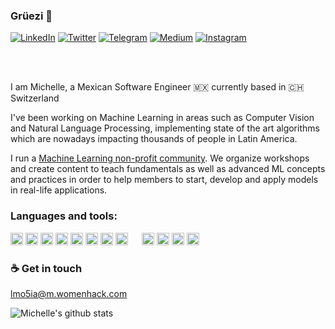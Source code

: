 ### Grüezi 👋

[![LinkedIn](https://img.shields.io/badge/LinkedIn-Michelle-blue?style=flat-square&logo=linkedin)](https://www.linkedin.com/in/michellediazdev/)
[![Twitter](https://img.shields.io/twitter/follow/MichDiaz_?style=flat-square&logo=twitter)](https://twitter.com/MichDiaz_)
[![Telegram](https://img.shields.io/badge/Telegram-ImMichBot-5EC9CC?style=flat-square&logo=telegram)](https://t.me/ImMichBot)
[![Medium](https://img.shields.io/badge/Medium-michellediazvi-F3D0D2?style=flat-square&logo=medium)](https://michellediazvi.medium.com/)
[![Instagram](https://img.shields.io/badge/Instagram-michellediazvi-CD419D?style=flat-square&logo=instagram)](https://www.instagram.com/michellediazvi/)

<br />
<br />


I am Michelle, a Mexican Software Engineer 🇲🇽 currently based in 🇨🇭 Switzerland

I've been working on Machine Learning in areas such as Computer Vision and Natural Language Processing, implementing state of the art algorithms which are nowadays impacting thousands of people in Latin America.

I run a [Machine Learning non-profit community](https://www.meetup.com/es/AI-Learners/). We organize workshops and create content to teach fundamentals as well as advanced ML concepts and practices in order to help members to start, develop and apply models in real-life applications.


### Languages and tools:

<code><img height="20" src="https://upload.wikimedia.org/wikipedia/commons/thumb/c/c3/Python-logo-notext.svg/1024px-Python-logo-notext.svg.png"></code>
<code><img height="20" src="https://cdn.worldvectorlogo.com/logos/logo-javascript.svg"></code>
<code><img height="20" src="https://seeklogo.com/images/J/java-logo-7F8B35BAB3-seeklogo.com.png"></code>
<code><img height="20" src="https://upload.wikimedia.org/wikipedia/commons/2/2d/Tensorflow_logo.svg"></code>
<code><img height="20" src="https://upload.wikimedia.org/wikipedia/commons/a/ae/Keras_logo.svg"></code>
<code><img height="20" src="https://upload.wikimedia.org/wikipedia/commons/thumb/3/31/NumPy_logo_2020.svg/1024px-NumPy_logo_2020.svg.png"></code>
<code><img height="20" src="https://upload.wikimedia.org/wikipedia/commons/thumb/e/ed/Pandas_logo.svg/1280px-Pandas_logo.svg.png"></code>
<code><img height="20" src="https://upload.wikimedia.org/wikipedia/commons/thumb/0/05/Scikit_learn_logo_small.svg/1280px-Scikit_learn_logo_small.svg.png"></code>
<code><img height="15" src="https://matplotlib.org/3.1.1/_static/logo2_compressed.svg"></code>
<code><img height="20" src="https://seaborn.pydata.org/_static/logo-wide-lightbg.svg"></code>
<code><img height="20" src="https://www.docker.com/sites/default/files/d8/2019-07/Moby-logo.png"></code>
<code><img height="20" src="https://upload.wikimedia.org/wikipedia/commons/thumb/f/f3/Apache_Spark_logo.svg/1024px-Apache_Spark_logo.svg.png"></code>
<code><img height="20" src="https://upload.wikimedia.org/wikipedia/commons/3/32/OpenCV_Logo_with_text_svg_version.svg"></code>

### ☕ Get in touch

lmo5ia@m.womenhack.com

![Michelle's github stats](https://github-readme-stats.vercel.app/api?username=Immich&show_icons=true&hide_border=true&theme=radical)
